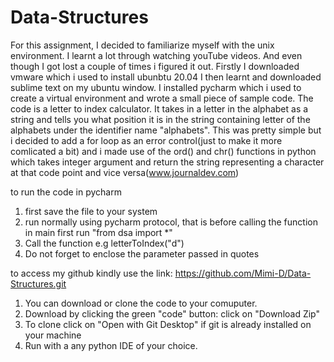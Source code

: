 # Data-Structures
For this assignment, I decided to familiarize myself with the unix environment. I learnt a lot through watching youTube videos. And even though I got lost a couple of
times i figured it out. Firstly I downloaded vmware which i used to install ubunbtu 20.04
I then learnt and downloaded sublime text on my ubuntu window.
I installed pycharm which i used to create a virtual environment and wrote a small piece of sample code.
The code is a letter to index calculator. It takes in a letter in the alphabet as a string and tells you what position it is in the string containing letter of the alphabets under the identifier name "alphabets". This was pretty simple
but i decided to add a for loop as an error control(just to make it more comlicated a bit) and i made use of the ord() and chr() functions in python 
which takes integer argument and return the string representing a character at that code point and vice versa(www.journaldev.com)

to run the code in pycharm
1. first save the file to your system
2. run normally using pycharm protocol, that is before calling the function in main first run "from dsa import *"
3. Call the function e.g letterToIndex("d") 
4. Do not forget to enclose the parameter passed in quotes

to access my github kindly use the link:
https://github.com/Mimi-D/Data-Structures.git
1. You can download or clone the code to your comuputer.
2. Download by clicking the green "code" button: click on "Download Zip" 
2. To clone click on "Open with Git Desktop" if git is already installed on your machine
3. Run with a any python IDE of your choice.
